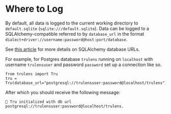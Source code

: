 # Where to Log

By default, all data is logged to the current working directory to `default.sqlite` (`sqlite:///default.sqlite`).
Data can be logged to a SQLAlchemy-compatible referred to by `database_url` in the format `dialect+driver://username:password@host:port/database`.

See [this article](https://docs.sqlalchemy.org/en/20/core/engines.html#database-urls) for more details on SQLAlchemy database URLs.

For example, for Postgres database `trulens` running on `localhost` with username `trulensuser` and password `password` set up a connection like so.
```
from trulens import Tru
tru = Tru(database_url="postgresql://trulensuser:password@localhost/trulens")
```
After which you should receive the following message:
```
🦑 Tru initialized with db url postgresql://trulensuser:password@localhost/trulens.
```
